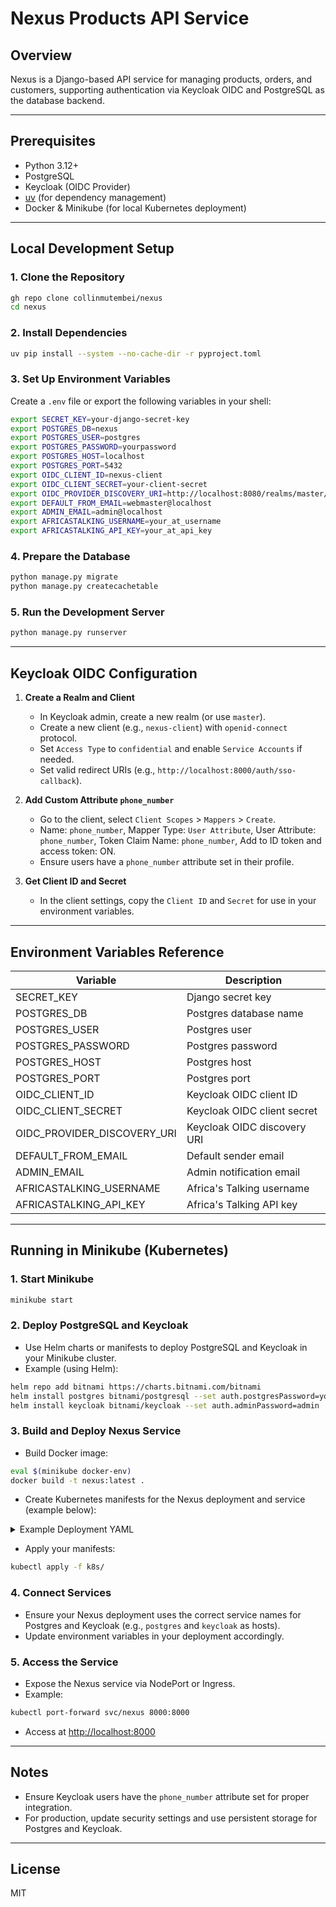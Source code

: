 # Nexus Products API Service

## Overview
Nexus is a Django-based API service for managing products, orders, and customers, supporting authentication via Keycloak OIDC and PostgreSQL as the database backend.

---

## Prerequisites
- Python 3.12+
- PostgreSQL
- Keycloak (OIDC Provider)
- [uv](https://github.com/astral-sh/uv) (for dependency management)
- Docker & Minikube (for local Kubernetes deployment)

---

## Local Development Setup

### 1. Clone the Repository
```bash
gh repo clone collinmutembei/nexus
cd nexus
```

### 2. Install Dependencies
```bash
uv pip install --system --no-cache-dir -r pyproject.toml
```

### 3. Set Up Environment Variables
Create a `.env` file or export the following variables in your shell:
```bash
export SECRET_KEY=your-django-secret-key
export POSTGRES_DB=nexus
export POSTGRES_USER=postgres
export POSTGRES_PASSWORD=yourpassword
export POSTGRES_HOST=localhost
export POSTGRES_PORT=5432
export OIDC_CLIENT_ID=nexus-client
export OIDC_CLIENT_SECRET=your-client-secret
export OIDC_PROVIDER_DISCOVERY_URI=http://localhost:8080/realms/master/.well-known/openid-configuration
export DEFAULT_FROM_EMAIL=webmaster@localhost
export ADMIN_EMAIL=admin@localhost
export AFRICASTALKING_USERNAME=your_at_username
export AFRICASTALKING_API_KEY=your_at_api_key
```

### 4. Prepare the Database
```bash
python manage.py migrate
python manage.py createcachetable
```

### 5. Run the Development Server
```bash
python manage.py runserver
```

---

## Keycloak OIDC Configuration

1. **Create a Realm and Client**
   - In Keycloak admin, create a new realm (or use `master`).
   - Create a new client (e.g., `nexus-client`) with `openid-connect` protocol.
   - Set `Access Type` to `confidential` and enable `Service Accounts` if needed.
   - Set valid redirect URIs (e.g., `http://localhost:8000/auth/sso-callback`).

2. **Add Custom Attribute `phone_number`**
   - Go to the client, select `Client Scopes` > `Mappers` > `Create`.
   - Name: `phone_number`, Mapper Type: `User Attribute`, User Attribute: `phone_number`, Token Claim Name: `phone_number`, Add to ID token and access token: ON.
   - Ensure users have a `phone_number` attribute set in their profile.

3. **Get Client ID and Secret**
   - In the client settings, copy the `Client ID` and `Secret` for use in your environment variables.

---

## Environment Variables Reference
| Variable                  | Description                        |
|---------------------------|------------------------------------|
| SECRET_KEY                | Django secret key                  |
| POSTGRES_DB               | Postgres database name             |
| POSTGRES_USER             | Postgres user                      |
| POSTGRES_PASSWORD         | Postgres password                  |
| POSTGRES_HOST             | Postgres host                      |
| POSTGRES_PORT             | Postgres port                      |
| OIDC_CLIENT_ID            | Keycloak OIDC client ID            |
| OIDC_CLIENT_SECRET        | Keycloak OIDC client secret        |
| OIDC_PROVIDER_DISCOVERY_URI| Keycloak OIDC discovery URI        |
| DEFAULT_FROM_EMAIL        | Default sender email               |
| ADMIN_EMAIL               | Admin notification email           |
| AFRICASTALKING_USERNAME   | Africa's Talking username          |
| AFRICASTALKING_API_KEY    | Africa's Talking API key           |

---

## Running in Minikube (Kubernetes)

### 1. Start Minikube
```bash
minikube start
```

### 2. Deploy PostgreSQL and Keycloak
- Use Helm charts or manifests to deploy PostgreSQL and Keycloak in your Minikube cluster.
- Example (using Helm):
```bash
helm repo add bitnami https://charts.bitnami.com/bitnami
helm install postgres bitnami/postgresql --set auth.postgresPassword=yourpassword,auth.database=nexus
helm install keycloak bitnami/keycloak --set auth.adminPassword=admin
```

### 3. Build and Deploy Nexus Service
- Build Docker image:
```bash
eval $(minikube docker-env)
docker build -t nexus:latest .
```
- Create Kubernetes manifests for the Nexus deployment and service (example below):

<details>
<summary>Example Deployment YAML</summary>

```yaml
apiVersion: apps/v1
kind: Deployment
metadata:
  name: nexus
spec:
  replicas: 1
  selector:
    matchLabels:
      app: nexus
  template:
    metadata:
      labels:
        app: nexus
    spec:
      containers:
      - name: nexus
        image: nexus:latest
        env:
        - name: SECRET_KEY
          value: "your-django-secret-key"
        # ...other env vars as above
        ports:
        - containerPort: 8000
```
</details>

- Apply your manifests:
```bash
kubectl apply -f k8s/
```

### 4. Connect Services
- Ensure your Nexus deployment uses the correct service names for Postgres and Keycloak (e.g., `postgres` and `keycloak` as hosts).
- Update environment variables in your deployment accordingly.

### 5. Access the Service
- Expose the Nexus service via NodePort or Ingress.
- Example:
```bash
kubectl port-forward svc/nexus 8000:8000
```
- Access at [http://localhost:8000](http://localhost:8000)

---

## Notes
- Ensure Keycloak users have the `phone_number` attribute set for proper integration.
- For production, update security settings and use persistent storage for Postgres and Keycloak.

---

## License
MIT
